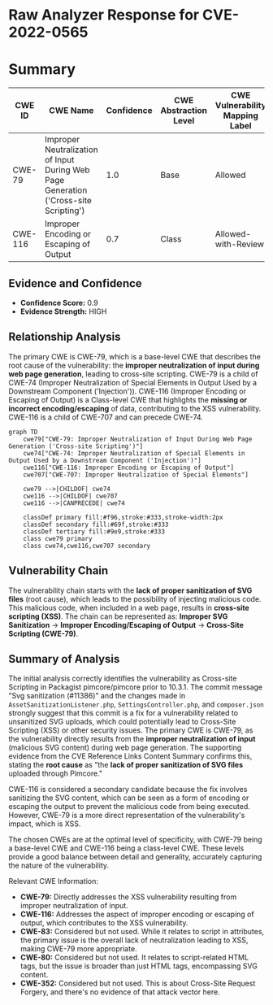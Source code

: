 # Raw Analyzer Response for CVE-2022-0565

# Summary
| CWE ID | CWE Name | Confidence | CWE Abstraction Level | CWE Vulnerability Mapping Label | CWE-Vulnerability Mapping Notes |
|---|---|---|---|---|---|
| CWE-79 | Improper Neutralization of Input During Web Page Generation ('Cross-site Scripting') | 1.0 | Base | Allowed | Primary CWE |
| CWE-116 | Improper Encoding or Escaping of Output | 0.7 | Class | Allowed-with-Review | Secondary Candidate |

## Evidence and Confidence

*   **Confidence Score:** 0.9
*   **Evidence Strength:** HIGH

## Relationship Analysis
The primary CWE is CWE-79, which is a base-level CWE that describes the root cause of the vulnerability: the **improper neutralization of input during web page generation**, leading to cross-site scripting. CWE-79 is a child of CWE-74 (Improper Neutralization of Special Elements in Output Used by a Downstream Component ('Injection')). CWE-116 (Improper Encoding or Escaping of Output) is a Class-level CWE that highlights the **missing or incorrect encoding/escaping** of data, contributing to the XSS vulnerability. CWE-116 is a child of CWE-707 and can precede CWE-74.

```mermaid
graph TD
    cwe79["CWE-79: Improper Neutralization of Input During Web Page Generation ('Cross-site Scripting')"]
    cwe74["CWE-74: Improper Neutralization of Special Elements in Output Used by a Downstream Component ('Injection')"]
    cwe116["CWE-116: Improper Encoding or Escaping of Output"]
    cwe707["CWE-707: Improper Neutralization of Special Elements"]

    cwe79 -->|CHILDOF| cwe74
    cwe116 -->|CHILDOF| cwe707
    cwe116 -->|CANPRECEDE| cwe74
    
    classDef primary fill:#f96,stroke:#333,stroke-width:2px
    classDef secondary fill:#69f,stroke:#333
    classDef tertiary fill:#9e9,stroke:#333
    class cwe79 primary
    class cwe74,cwe116,cwe707 secondary
```

## Vulnerability Chain
The vulnerability chain starts with the **lack of proper sanitization of SVG files** (root cause), which leads to the possibility of injecting malicious code. This malicious code, when included in a web page, results in **cross-site scripting (XSS)**. The chain can be represented as: **Improper SVG Sanitization** -> **Improper Encoding/Escaping of Output** -> **Cross-Site Scripting (CWE-79)**.

## Summary of Analysis
The initial analysis correctly identifies the vulnerability as Cross-site Scripting in Packagist pimcore/pimcore prior to 10.3.1. The commit message "Svg sanitization (#11386)" and the changes made in `AssetSanitizationListener.php`, `SettingsController.php`, and `composer.json` strongly suggest that this commit is a fix for a vulnerability related to unsanitized SVG uploads, which could potentially lead to Cross-Site Scripting (XSS) or other security issues. The primary CWE is CWE-79, as the vulnerability directly results from the **improper neutralization of input** (malicious SVG content) during web page generation. The supporting evidence from the CVE Reference Links Content Summary confirms this, stating the **root cause** as "the **lack of proper sanitization of SVG files** uploaded through Pimcore."

CWE-116 is considered a secondary candidate because the fix involves sanitizing the SVG content, which can be seen as a form of encoding or escaping the output to prevent the malicious code from being executed. However, CWE-79 is a more direct representation of the vulnerability's impact, which is XSS.

The chosen CWEs are at the optimal level of specificity, with CWE-79 being a base-level CWE and CWE-116 being a class-level CWE. These levels provide a good balance between detail and generality, accurately capturing the nature of the vulnerability.

Relevant CWE Information:
- **CWE-79:** Directly addresses the XSS vulnerability resulting from improper neutralization of input.
- **CWE-116:** Addresses the aspect of improper encoding or escaping of output, which contributes to the XSS vulnerability.
- **CWE-83:** Considered but not used. While it relates to script in attributes, the primary issue is the overall lack of neutralization leading to XSS, making CWE-79 more appropriate.
- **CWE-80:** Considered but not used. It relates to script-related HTML tags, but the issue is broader than just HTML tags, encompassing SVG content.
- **CWE-352:** Considered but not used. This is about Cross-Site Request Forgery, and there's no evidence of that attack vector here.